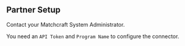 
<section class="setup partner" markdown="1">

## Partner Setup

<div class="section-content" markdown="1">

Contact your Matchcraft System Administrator. 

You need an `API Token` and `Program Name` to configure the connector.

</div>

</section>

